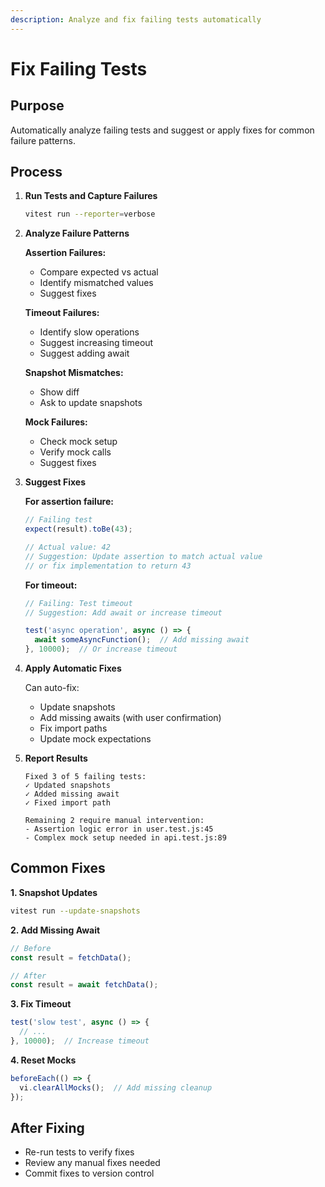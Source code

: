 ```yaml
---
description: Analyze and fix failing tests automatically
---
```


# Fix Failing Tests

## Purpose
Automatically analyze failing tests and suggest or apply fixes for common failure patterns.

## Process

1. **Run Tests and Capture Failures**
   ```bash
   vitest run --reporter=verbose
   ```

2. **Analyze Failure Patterns**

   **Assertion Failures:**
   - Compare expected vs actual
   - Identify mismatched values
   - Suggest fixes

   **Timeout Failures:**
   - Identify slow operations
   - Suggest increasing timeout
   - Suggest adding await

   **Snapshot Mismatches:**
   - Show diff
   - Ask to update snapshots

   **Mock Failures:**
   - Check mock setup
   - Verify mock calls
   - Suggest fixes

3. **Suggest Fixes**

   **For assertion failure:**
   ```javascript
   // Failing test
   expect(result).toBe(43);

   // Actual value: 42
   // Suggestion: Update assertion to match actual value
   // or fix implementation to return 43
   ```

   **For timeout:**
   ```javascript
   // Failing: Test timeout
   // Suggestion: Add await or increase timeout

   test('async operation', async () => {
     await someAsyncFunction();  // Add missing await
   }, 10000);  // Or increase timeout
   ```

4. **Apply Automatic Fixes**

   Can auto-fix:
   - Update snapshots
   - Add missing awaits (with user confirmation)
   - Fix import paths
   - Update mock expectations

5. **Report Results**
   ```
   Fixed 3 of 5 failing tests:
   ✓ Updated snapshots
   ✓ Added missing await
   ✓ Fixed import path

   Remaining 2 require manual intervention:
   - Assertion logic error in user.test.js:45
   - Complex mock setup needed in api.test.js:89
   ```

## Common Fixes

**1. Snapshot Updates**
```bash
vitest run --update-snapshots
```

**2. Add Missing Await**
```javascript
// Before
const result = fetchData();

// After
const result = await fetchData();
```

**3. Fix Timeout**
```javascript
test('slow test', async () => {
  // ...
}, 10000);  // Increase timeout
```

**4. Reset Mocks**
```javascript
beforeEach(() => {
  vi.clearAllMocks();  // Add missing cleanup
});
```

## After Fixing

- Re-run tests to verify fixes
- Review any manual fixes needed
- Commit fixes to version control
